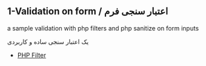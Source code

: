 
## 1-Validation on form / اعتبار سنجی فرم
a sample validation with php filters and php sanitize on form inputs 

یک اعتبار سنجی ساده و کاربردی

 - [PHP Filter](https://www.php.net/manual/en/book.filter.php)


